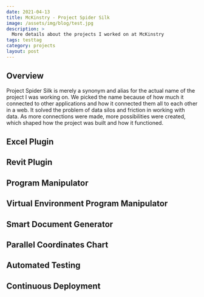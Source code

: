 ```yaml
---
date: 2021-04-13
title: McKinstry - Project Spider Silk
image: /assets/img/blog/test.jpg
description: >
  More details about the projects I worked on at McKinstry
tags: testtag
category: projects
layout: post
---
```


## Overview
Project Spider Silk is merely a synonym and alias for the actual name of the project I was working on.
We picked the name because of how much it connected to other applications and how it connected them all to each other in a web. It solved the problem of data silos and friction in working with data. As more connections were made, more possibilities were created, which shaped how the project was built and how it functioned.


## Excel Plugin
## Revit Plugin
## Program Manipulator
## Virtual Environment Program Manipulator
## Smart Document Generator
## Parallel Coordinates Chart
## Automated Testing
## Continuous Deployment
## 